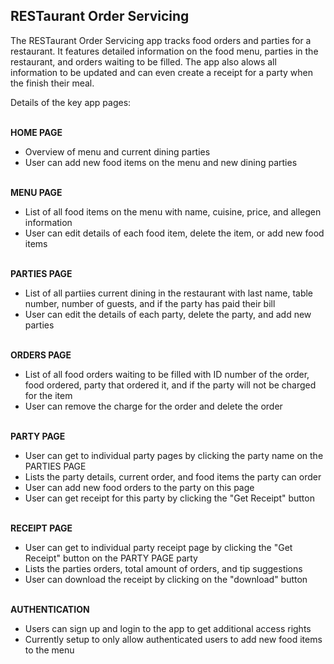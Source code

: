 <h2>RESTaurant Order Servicing</h2>

<p>The RESTaurant Order Servicing app tracks food orders and parties for a restaurant. It features detailed information on the food menu, parties in the restaurant, and orders waiting to be filled. The app also alows all information to be updated and can even create a receipt for a party when the finish their meal.</p>

<p>Details of the key app pages:</p>
<br>
<strong>HOME PAGE</strong>
<ul>
<li>Overview of menu and current dining parties</li>
<li>User can add new food items on the menu and new dining parties</li>
</ul>
<br>
<strong>MENU PAGE</strong>
<ul>
<li>List of all food items on the menu with name, cuisine, price, and allegen information</li> 
<li>User can edit details of each food item, delete the item, or add new food items</li>
</ul>
<br>
<strong>PARTIES PAGE</strong>
<ul>
<li>List of all partiies current dining in the restaurant with last name, table number, number of guests, and if the party has paid their bill</li>
<li>User can edit the details of each party, delete the party, and add new parties</li>
</ul>
<br>
<strong>ORDERS PAGE</strong>
<ul>
<li>List of all food orders waiting to be filled with ID number of the order, food ordered, party that ordered it, and if the party will not be charged for the item</li>
<li>User can remove the charge for the order and delete the order</li>
</ul>
<br>
<strong>PARTY PAGE</strong>
<ul>
<li>User can get to individual party pages by clicking the party name on the PARTIES PAGE</li>
<li>Lists the party details, current order, and food items the party can order</li>
<li>User can add new food orders to the party on this page</li>
<li>User can get receipt for this party by clicking the "Get Receipt" button</li>
</ul>
<br>
<strong>RECEIPT PAGE</strong>
<ul>
<li>User can get to individual party receipt page by clicking the "Get Receipt" button on the PARTY PAGE party</li>
<li>Lists the parties orders, total amount of orders, and tip suggestions</li>
<li>User can download the receipt by clicking on the "download" button</li>
</ul>
<br>
<strong>AUTHENTICATION</strong>
<ul>
<li>Users can sign up and login to the app to get additional access rights</li>
<li>Currently setup to only allow authenticated users to add new food items to the menu</li>
</ul>
<br>
